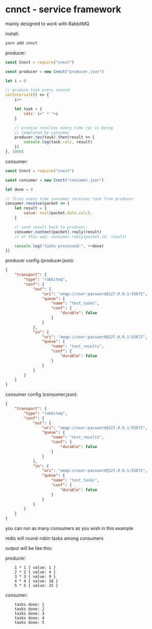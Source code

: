 # cnnct - service framework

mainly designed to work with RabbitMQ

install:

```bash
yarn add cnnct
```

producer:

```javascript
const Cnnct = require("cnnct")

const producer = new Cnnct("producer.json")

let i = 0

// produce task every second
setInterval(() => {
    i++

    let task = {
        calc: i+" * "+i
    }

    // promise resolves every time rpc is being
    // completed by consumer
    producer.rpc(task).then(result => {
        console.log(task.calc, result)
    })
}, 1000)
```

consumer:

```javascript
const Cnnct = require("cnnct")

const consumer = new Cnnct("consumer.json")

let done = 0

// fires every time consumer receives task from producer
consumer.receive(packet => {
    let result = {
        value: eval(packet.data.calc),
    }

    // send result back to producer:
    consumer.context(packet).reply(result)
    // or this way: consumer.reply(packet.id, result)

    console.log("tasks processed:", ++done)
})
```

producer config (producer.json):

```json
{
    "transport": {
        "type": "rabbitmq",
        "conf": {
            "out": {
                "uri": "amqp://user:password@127.0.0.1:55672",
                "queue": {
                    "name": "test_tasks",
                    "conf": {
                        "durable": false
                    }
                }
            },
            "in": {
                "uri": "amqp://user:password@127.0.0.1:55672",
                "queue": {
                    "name": "test_results",
                    "conf": {
                        "durable": false
                    }
                }
            }
        }
    }
}
```

consumer config (consumer.json):

```json
{
    "transport": {
        "type": "rabbitmq",
        "conf": {
            "out": {
                "uri": "amqp://user:password@127.0.0.1:55672",
                "queue": {
                    "name": "test_results",
                    "conf": {
                        "durable": false
                    }
                }
            },
            "in": {
                "uri": "amqp://user:password@127.0.0.1:55672",
                "queue": {
                    "name": "test_tasks",
                    "conf": {
                        "durable": false
                    }
                }
            }
        }
    }
}
```

you can run as many consumers as you wish in this example

redis will round-robin tasks among consumers

output will be like this:

producer:

```
    1 * 1 { value: 1 }
    2 * 2 { value: 4 }
    3 * 3 { value: 9 }
    4 * 4 { value: 16 }
    5 * 5 { value: 25 }
```

consumer:

```
    tasks done: 1
    tasks done: 2
    tasks done: 3
    tasks done: 4
    tasks done: 5
```
